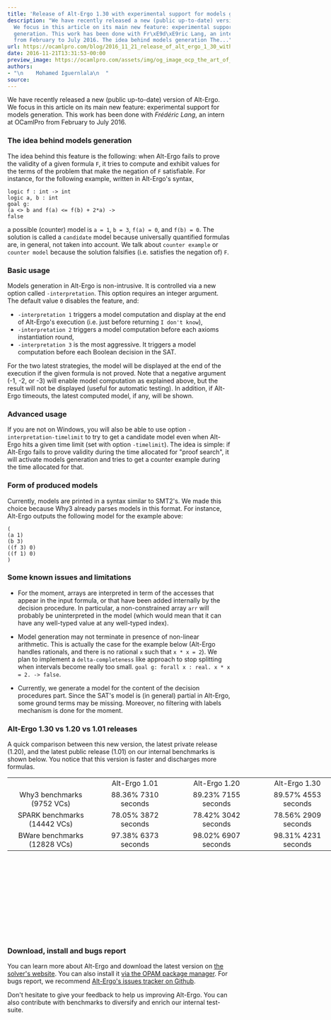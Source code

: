 ```yaml
---
title: 'Release of Alt-Ergo 1.30 with experimental support for models generation '
description: "We have recently released a new (public up-to-date) version of Alt-Ergo.
  We focus in this article on its main new feature: experimental support for models
  generation. This work has been done with Fr\xE9d\xE9ric Lang, an intern at OCamlPro
  from February to July 2016. The idea behind models generation The..."
url: https://ocamlpro.com/blog/2016_11_21_release_of_alt_ergo_1_30_with_experimental_support_for_models_generation
date: 2016-11-21T13:31:53-00:00
preview_image: https://ocamlpro.com/assets/img/og_image_ocp_the_art_of_prog.png
authors:
- "\n    Mohamed Iguernlala\n  "
source:
---
```


<p>We have recently released a new (public up-to-date) version of Alt-Ergo. We focus in this article on its main new feature: experimental support for models generation. This work has been done with <em>Frédéric Lang</em>, an intern at OCamlPro from February to July 2016.</p>
<h3>The idea behind models generation</h3>
<p>The idea behind this feature is the following: when Alt-Ergo fails to prove the validity of a given formula <code>F</code>, it tries to compute and exhibit values for the terms of the problem that make the negation of <code>F</code> satisfiable. For instance, for the following example, written in Alt-Ergo's syntax,</p>
<pre><code class="language-ocaml">logic f : int -&gt; int
logic a, b : int
goal g:
(a &lt;&gt; b and f(a) &lt;= f(b) + 2*a) -&gt;
false
</code></pre>
<p>a possible (counter) model is <code>a = 1</code>, <code>b = 3</code>, <code>f(a) = 0</code>, and <code>f(b) = 0</code>. The solution is called a <code>candidate</code> model because universally quantified formulas are, in general, not taken into account. We talk about <code>counter example</code> or <code>counter model</code> because the solution falsifies (i.e. satisfies the negation of) <code>F</code>.</p>
<h3>Basic usage</h3>
<p>Models generation in Alt-Ergo is non-intrusive. It is controlled via a new option called <code>-interpretation</code>. This option requires an integer argument. The default value <code>0</code> disables the feature, and:</p>
<ul>
<li><code>-interpretation 1</code> triggers a model computation and display at the end of Alt-Ergo's execution (i.e. just before returning <code>I don't know</code>),
</li>
<li><code>-interpretation 2</code> triggers a model computation before each axioms instantiation round,
</li>
<li><code>-interpretation 3</code> is the most aggressive. It triggers a model computation before each Boolean decision in the SAT.
</li>
</ul>
<p>For the two latest strategies, the model will be displayed at the end of the execution if the given formula is not proved. Note that a negative argument (-1, -2, or -3) will enable model computation as explained above, but the result will not be displayed (useful for automatic testing). In addition, if Alt-Ergo timeouts, the latest computed model, if any, will be shown.</p>
<h3>Advanced usage</h3>
<p>If you are not on Windows, you will also be able to use option <code>-interpretation-timelimit</code> to try to get a candidate model even when Alt-Ergo hits a given time limit (set with option <code>-timelimit</code>). The idea is simple: if Alt-Ergo fails to prove validity during the time allocated for "proof search", it will activate models generation and tries to get a counter example during the time allocated for that.</p>
<h3>Form of produced models</h3>
<p>Currently, models are printed in a syntax similar to SMT2's. We made this choice because Why3 already parses models in this format. For instance, Alt-Ergo outputs the following model for the example above:</p>
<pre><code class="language-ocaml">(
(a 1)
(b 3)
((f 3) 0)
((f 1) 0)
)
</code></pre>
<h3>Some known issues and limitations</h3>
<ul>
<li>
<p>For the moment, arrays are interpreted in term of the accesses that appear in the input formula, or that have been added internally by the decision procedure. In particular, a non-constrained array <code>arr</code> will probably be uninterpreted in the model (which would mean that it can have any well-typed value at any well-typed index).</p>
</li>
<li>
<p>Model generation may not terminate in presence of non-linear arithmetic. This is actually the case for the example
below (Alt-Ergo handles rationals, and there is no rational <code>x</code> such that <code>x * x = 2</code>). We plan to implement a <code>delta-completeness</code> like approach to stop splitting when intervals become really too small.
<code>goal g: forall x : real. x * x = 2. -&gt; false</code>.</p>
</li>
<li>
<p>Currently, we generate a model for the content of the decision procedures part. Since the SAT's model is (in general) partial in Alt-Ergo, some ground terms may be missing. Moreover, no filtering with labels mechanism is done for the moment.</p>
</li>
</ul>
<h3>Alt-Ergo 1.30 vs 1.20 vs 1.01 releases</h3>
<p>A quick comparison between this new version, the latest private release (1.20), and the latest public release (1.01) on our internal benchmarks is shown below. You notice that this version is faster and discharges more formulas.</p>
<table style="width: 746px; height: 359px;">
<tbody>
<tr>
<td style="width: 186px; text-align: center;"></td>
<td style="width: 175px; text-align: center;">Alt-Ergo 1.01</td>
<td style="width: 176.317px; text-align: center;">Alt-Ergo 1.20</td>
<td style="width: 170.683px; text-align: center;">Alt-Ergo 1.30</td>
</tr>
<tr>
<td style="width: 186px; text-align: center;">Why3 benchmarks
(9752 VCs)</td>
<td style="width: 175px; text-align: center;">88.36%
7310 seconds</td>
<td style="width: 176.317px; text-align: center;">89.23%
7155 seconds</td>
<td style="width: 170.683px; text-align: center;">89.57%
4553 seconds</td>
</tr>
<tr>
<td style="width: 186px; text-align: center;">SPARK benchmarks
(14442 VCs)</td>
<td style="width: 175px; text-align: center;">78.05%
3872 seconds</td>
<td style="width: 176.317px; text-align: center;">78.42%
3042 seconds</td>
<td style="width: 170.683px; text-align: center;">78.56%
2909  seconds</td>
</tr>
<tr>
<td style="width: 186px; text-align: center;"> BWare benchmarks
(12828 VCs)</td>
<td style="width: 175px; text-align: center;">97.38%
6373 seconds</td>
<td style="width: 176.317px; text-align: center;">98.02%
6907 seconds</td>
<td style="width: 170.683px; text-align: center;">98.31%
4231  seconds</td>
</tr>
</tbody>
</table>
<h3>Download, install and bugs report</h3>
<p>You can learn more about Alt-Ergo and download the latest version on <a href="https://alt-ergo.ocamlpro.com/">the solver's website</a>. You can also install it <a href="https://opam.ocaml.org/packages/alt-ergo/alt-ergo.1.30">via the OPAM package manager</a>. For bugs report, we recommend <a href="https://github.com/OCamlPro/alt-ergo/issues">Alt-Ergo's issues tracker on Github</a>.</p>
<p>Don't hesitate to give your feedback to help us improving Alt-Ergo. You can also contribute with benchmarks to diversify and enrich our internal test-suite.</p>

